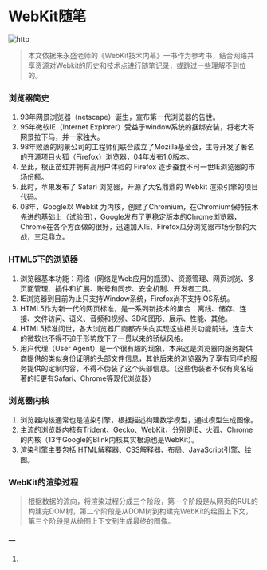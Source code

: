 # WebKit随笔

![http](https://github.com/94dreamer/Note/blob/master/WebKit随笔/img/)

> 本文依据朱永盛老师的《WebKit技术内幕》一书作为参考书，结合网络共享资源对Webkit的历史和技术点进行随笔记录，或跳过一些理解不到位的。


### 浏览器简史
1. 93年网景浏览器（netscape）诞生，宣布第一代浏览器的告世。
2. 95年微软IE（Internet Explorer）受益于window系统的捆绑安装，将老大哥网景拉下马，并一家独大。
3. 98年败落的网景公司的工程师们联合成立了Mozilla基金会，主导开发了著名的开源项目火狐（Firefox）浏览器，04年发布1.0版本。
4. 至此，根正苗红并拥有高用户体验的 Firefox 逐步蚕食不可一世IE浏览器的市场份额。
5. 此时，苹果发布了 Safari 浏览器，开源了大名鼎鼎的 Webkit 渲染引擎的项目代码。
6. 08年，Google以 Webkit 为内核，创建了Chromium，在Chromium保持技术先进的基础上（试验田），Google发布了更稳定版本的Chrome浏览器，Chrome在各个方面做的很好，迅速加入IE、Firefox瓜分浏览器市场份额的大战，三足鼎立。

### HTML5下的浏览器
1. 浏览器基本功能：网络（网络是Web应用的瓶颈）、资源管理、网页浏览、多页面管理、插件和扩展、账号和同步、安全机制、开发者工具。
2. IE浏览器到目前为止只支持Window系统，Firefox尚不支持IOS系统。
3. HTML5作为新一代的网页标准，是一系列新技术的集合：离线、储存、连接、文件访问、语义、音频和视频、3D和图形、展示、性能、其他。
4. HTML5标准问世，各大浏览器厂商都齐头向实现这些相关功能前进，连自大的微软也不得不迫于形势放下了一贯以来的骄纵风格。
5. 用户代理（User Agent）是一个很有趣的现象，本来这是浏览器向服务提供商提供的类似身份证明的头部文件信息，其他后来的浏览器为了享有同样的服务提供的定制内容，不得不伪装了这个头部信息。（这些伪装者不仅有臭名昭著的IE更有Safari、Chrome等现代浏览器）

### 浏览器内核
1. 浏览器内核通常也是渲染引擎，根据描述构建数学模型，通过模型生成图像。
2. 主流的浏览器内核有Trident、Gecko、WebKit，分别是IE、火狐、Chrome的内核（13年Google的Blink内核其实根源也是WebKit）。
3. 渲染引擎主要包括 HTML解释器、CSS解释器、布局、JavaScript引擎、绘图。

### WebKit的渲染过程

>根据数据的流向，将渲染过程分成三个阶段，第一个阶段是从网页的RUL的构建完DOM树，第二个阶段是从DOM树到构建完WebKit的绘图上下文，第三个阶段是从绘图上下文到生成最终的图像。

#### 一
1. 


